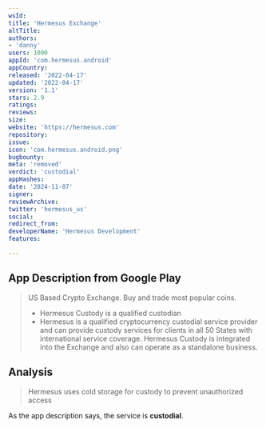 ```yaml
---
wsId: 
title: 'Hermesus Exchange'
altTitle: 
authors:
- 'danny'
users: 1000
appId: 'com.hermesus.android'
appCountry: 
released: '2022-04-17'
updated: '2022-04-17'
version: '1.1'
stars: 2.9
ratings: 
reviews: 
size: 
website: 'https://hermesus.com'
repository: 
issue: 
icon: 'com.hermesus.android.png'
bugbounty: 
meta: 'removed'
verdict: 'custodial'
appHashes: 
date: '2024-11-07'
signer: 
reviewArchive: 
twitter: 'hermesus_us'
social: 
redirect_from: 
developerName: 'Hermesus Development'
features: 

---
```


## App Description from Google Play 

> US Based Crypto Exchange. Buy and trade most popular coins.
> - Hermesus Custody is a qualified custodian
> - Hermesus is a qualified cryptocurrency custodial service provider and can provide custody services for clients in all 50 States with international service coverage. Hermesus Custody is integrated into the Exchange and also can operate as a standalone business.

## Analysis 

> Hermesus uses cold storage for custody to prevent unauthorized access

As the app description says, the service is **custodial**.

